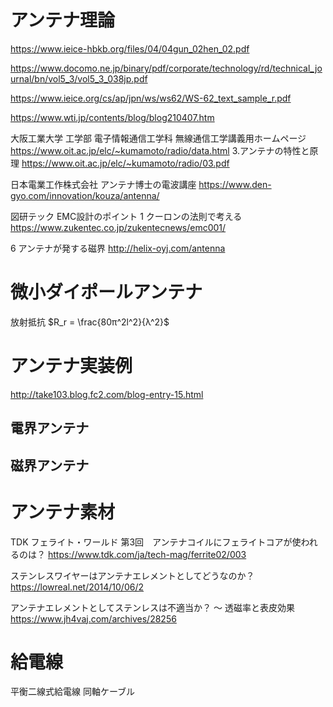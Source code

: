 # アンテナ理論

https://www.ieice-hbkb.org/files/04/04gun_02hen_02.pdf

https://www.docomo.ne.jp/binary/pdf/corporate/technology/rd/technical_journal/bn/vol5_3/vol5_3_038jp.pdf

https://www.ieice.org/cs/ap/jpn/ws/ws62/WS-62_text_sample_r.pdf

https://www.wti.jp/contents/blog/blog210407.htm

大阪工業大学 工学部 電子情報通信工学科 無線通信工学講義用ホームページ
https://www.oit.ac.jp/elc/~kumamoto/radio/data.html
3.アンテナの特性と原理
https://www.oit.ac.jp/elc/~kumamoto/radio/03.pdf

日本電業工作株式会社 アンテナ博士の電波講座 
https://www.den-gyo.com/innovation/kouza/antenna/

図研テック EMC設計のポイント 1 クーロンの法則で考える 
https://www.zukentec.co.jp/zukentecnews/emc001/

6 アンテナが発する磁界
http://helix-oyj.com/antenna

# 微小ダイポールアンテナ
放射抵抗
$R_r = \frac{80π^2l^2}{λ^2}$


# アンテナ実装例
http://take103.blog.fc2.com/blog-entry-15.html

## 電界アンテナ

## 磁界アンテナ


# アンテナ素材

TDK フェライト・ワールド 第3回　アンテナコイルにフェライトコアが使われるのは？
https://www.tdk.com/ja/tech-mag/ferrite02/003

ステンレスワイヤーはアンテナエレメントとしてどうなのか？
https://lowreal.net/2014/10/06/2

アンテナエレメントとしてステンレスは不適当か？ ～ 透磁率と表皮効果
https://www.jh4vaj.com/archives/28256




# 給電線
平衡二線式給電線
同軸ケーブル


